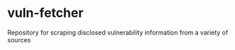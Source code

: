# vuln-fetcher
Repository for scraping disclosed vulnerability information from a variety of sources
